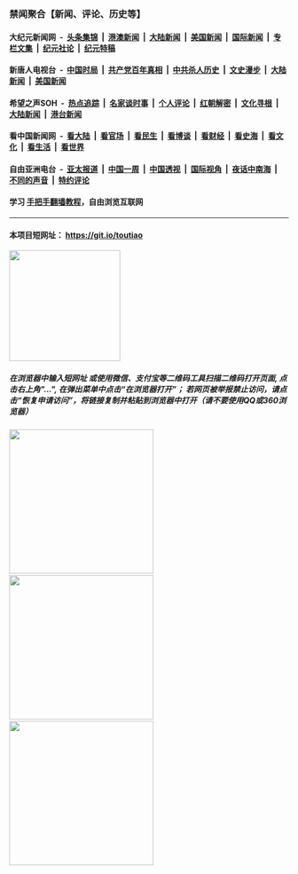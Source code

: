 ### 禁闻聚合【新闻、评论、历史等】

#### 大纪元新闻网 &nbsp;-&nbsp; [头条集锦](indexes/E头条集锦.md?t=03182202) &nbsp;|&nbsp; [港澳新闻](indexes/E港澳新闻.md?t=03182202)  &nbsp;|&nbsp; [大陆新闻](indexes/E大陆新闻.md?t=03182202) &nbsp;|&nbsp; [美国新闻](indexes/E美国新闻.md?t=03182202) &nbsp;|&nbsp; [国际新闻](indexes/E国际新闻.md?t=03182202) &nbsp;|&nbsp; [专栏文集](indexes/E专栏文集.md?t=03182202) &nbsp;|&nbsp; [纪元社论](indexes/E纪元社论.md?t=03182202) &nbsp;|&nbsp; [纪元特稿](indexes/E纪元特稿.md?t=03182202) 

#### 新唐人电视台 &nbsp;-&nbsp; [中国时局](indexes/N中国时局.md?t=03182202) &nbsp;|&nbsp; [共产党百年真相](indexes/N共产党百年真相.md?t=03182202) &nbsp;|&nbsp; [中共杀人历史](indexes/N中共杀人历史.md?t=03182202) &nbsp;|&nbsp; [文史漫步](indexes/N文史漫步.md?t=03182202) &nbsp;|&nbsp; [大陆新闻](indexes/N大陆新闻.md?t=03182202) &nbsp;|&nbsp; [美国新闻](indexes/N美国新闻.md?t=03182202)

#### 希望之声SOH &nbsp;-&nbsp; [热点追踪](indexes/H热点追踪.md?t=03182202) &nbsp;|&nbsp; [名家谈时事](indexes/H名家谈时事.md?t=03182202) &nbsp;|&nbsp; [个人评论](indexes/H个人评论.md?t=03182202)  &nbsp;|&nbsp; [红朝解密](indexes/H红朝解密.md?t=03182202) &nbsp;|&nbsp; [文化寻根](indexes/H文化寻根.md?t=03182202) &nbsp;|&nbsp; [大陆新闻](indexes/H大陆新闻.md?t=03182202) &nbsp;|&nbsp; [港台新闻](indexes/H港台新闻.md?t=03182202)

#### 看中国新闻网 &nbsp;-&nbsp; [看大陆](indexes/S看大陆.md?t=03182202) &nbsp;|&nbsp; [看官场](indexes/S看官场.md?t=03182202) &nbsp;|&nbsp; [看民生](indexes/S看民生.md?t=03182202)  &nbsp;|&nbsp; [看博谈](indexes/S看博谈.md?t=03182202) &nbsp;|&nbsp; [看财经](indexes/S看财经.md?t=03182202) &nbsp;|&nbsp; [看史海](indexes/S看史海.md?t=03182202) &nbsp;|&nbsp; [看文化](indexes/S看文化.md?t=03182202) &nbsp;|&nbsp; [看生活](indexes/S看生活.md?t=03182202) &nbsp;|&nbsp; [看世界](indexes/S看世界.md?t=03182202)

#### 自由亚洲电台 &nbsp;-&nbsp; [亚太报道](indexes/R亚太报道.md?t=03182202) &nbsp;|&nbsp; [中国一周](indexes/R中国一周.md?t=03182202) &nbsp;|&nbsp; [中国透视](indexes/R中国透视.md?t=03182202)  &nbsp;|&nbsp; [国际视角](indexes/R国际视角.md?t=03182202) &nbsp;|&nbsp; [夜话中南海](indexes/R夜话中南海.md?t=03182202) &nbsp;|&nbsp; [不同的声音](indexes/R不同的声音.md?t=03182202) &nbsp;|&nbsp; [特约评论](indexes/R特约评论.md?t=03182202)

#### 学习 [手把手翻墙教程](https://github.com/gfw-breaker/guides/wiki)，自由浏览互联网

----

#### 本项目短网址： https://git.io/toutiao
<img src="https://raw.githubusercontent.com/gfw-breaker/banned-news/master/scripts/img/qr.png" width="200px"/>  

##### 在浏览器中输入短网址 或使用微信、支付宝等二维码工具扫描二维码打开页面, 点击右上角"...", 在弹出菜单中点击“在浏览器打开”； 若网页被举报禁止访问，请点击“恢复申请访问”，将链接复制并粘贴到浏览器中打开（请不要使用QQ或360浏览器）

<img src="https://raw.githubusercontent.com/gfw-breaker/banned-news/master/scripts/img/1.png" width="260px"/> &nbsp; <img src="https://raw.githubusercontent.com/gfw-breaker/banned-news/master/scripts/img/2.png" width="260px"/> &nbsp; <img src="https://raw.githubusercontent.com/gfw-breaker/banned-news/master/scripts/img/3.png" width="260px"/>
